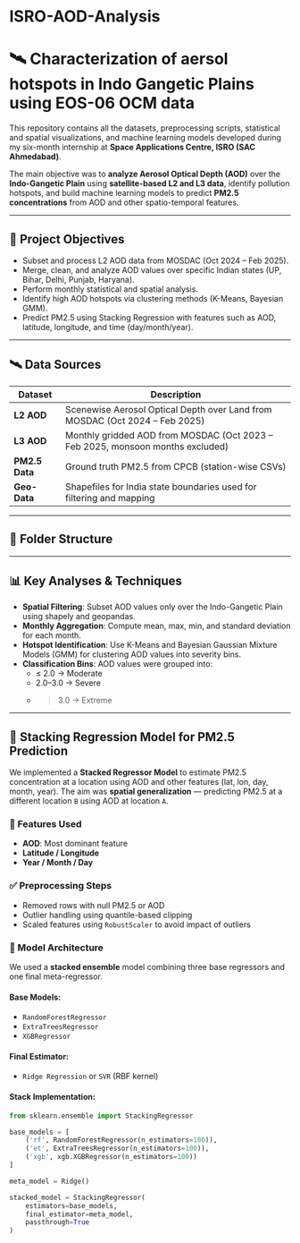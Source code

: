 # ISRO-AOD-Analysis
# 🛰️ Characterization of aersol hotspots in Indo Gangetic Plains using EOS-06 OCM data
This repository contains all the datasets, preprocessing scripts, statistical and spatial visualizations, and machine learning models developed during my six-month internship at **Space Applications Centre, ISRO (SAC Ahmedabad)**.

The main objective was to **analyze Aerosol Optical Depth (AOD)** over the **Indo-Gangetic Plain** using **satellite-based L2 and L3 data**, identify pollution hotspots, and build machine learning models to predict **PM2.5 concentrations** from AOD and other spatio-temporal features.

---

## 📌 Project Objectives

- Subset and process L2 AOD data from MOSDAC (Oct 2024 – Feb 2025).
- Merge, clean, and analyze AOD values over specific Indian states (UP, Bihar, Delhi, Punjab, Haryana).
- Perform monthly statistical and spatial analysis.
- Identify high AOD hotspots via clustering methods (K-Means, Bayesian GMM).
- Predict PM2.5 using Stacking Regression with features such as AOD, latitude, longitude, and time (day/month/year).

---

## 🛰️ Data Sources

| Dataset | Description |
|--------|-------------|
| **L2 AOD** | Scenewise Aerosol Optical Depth over Land from MOSDAC (Oct 2024 – Feb 2025) |
| **L3 AOD** | Monthly gridded AOD from MOSDAC (Oct 2023 – Feb 2025, monsoon months excluded) |
| **PM2.5 Data** | Ground truth PM2.5 from CPCB (station-wise CSVs) |
| **Geo-Data** | Shapefiles for India state boundaries used for filtering and mapping |

---

## 📁 Folder Structure

---

## 📊 Key Analyses & Techniques

- **Spatial Filtering**: Subset AOD values only over the Indo-Gangetic Plain using shapely and geopandas.
- **Monthly Aggregation**: Compute mean, max, min, and standard deviation for each month.
- **Hotspot Identification**: Use K-Means and Bayesian Gaussian Mixture Models (GMM) for clustering AOD values into severity bins.
- **Classification Bins**: AOD values were grouped into:
  - ≤ 2.0 → Moderate
  - 2.0–3.0 → Severe
  - > 3.0  → Extreme

---

## 🤖 Stacking Regression Model for PM2.5 Prediction

We implemented a **Stacked Regressor Model** to estimate PM2.5 concentration at a location using AOD and other features (lat, lon, day, month, year). The aim was **spatial generalization** — predicting PM2.5 at a different location `B` using AOD at location `A`.

### 📌 Features Used

- **AOD**: Most dominant feature
- **Latitude / Longitude**
- **Year / Month / Day**

### ✅ Preprocessing Steps

- Removed rows with null PM2.5 or AOD
- Outlier handling using quantile-based clipping
- Scaled features using `RobustScaler` to avoid impact of outliers

### 🧠 Model Architecture

We used a **stacked ensemble** model combining three base regressors and one final meta-regressor.

#### Base Models:

- `RandomForestRegressor`
- `ExtraTreesRegressor`
- `XGBRegressor`

#### Final Estimator:

- `Ridge Regression` or `SVR` (RBF kernel)

#### Stack Implementation:

```python
from sklearn.ensemble import StackingRegressor

base_models = [
    ('rf', RandomForestRegressor(n_estimators=100)),
    ('et', ExtraTreesRegressor(n_estimators=100)),
    ('xgb', xgb.XGBRegressor(n_estimators=100))
]

meta_model = Ridge()

stacked_model = StackingRegressor(
    estimators=base_models,
    final_estimator=meta_model,
    passthrough=True
)

